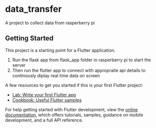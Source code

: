 # data_transfer

A project to collect data from rasperberry pi

## Getting Started

This project is a starting point for a Flutter application.

1. Run the flask app from flask_app folder in rasperberry pi to start the server
2. Then run the flutter app to connect with appropraite api details to continously diplay real time data on screen

A few resources to get you started if this is your first Flutter project:

- [Lab: Write your first Flutter app](https://docs.flutter.dev/get-started/codelab)
- [Cookbook: Useful Flutter samples](https://docs.flutter.dev/cookbook)

For help getting started with Flutter development, view the
[online documentation](https://docs.flutter.dev/), which offers tutorials,
samples, guidance on mobile development, and a full API reference.
